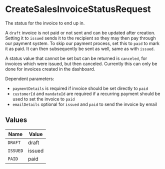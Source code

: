 # CreateSalesInvoiceStatusRequest

The status for the invoice to end up in.

A `draft` invoice is not paid or not sent and can be updated after creation. Setting it to `issued` sends it to
the recipient so they may then pay through our payment system. To skip our payment process, set this to `paid` to
mark it as paid. It can then subsequently be sent as well, same as with `issued`.

A status value that cannot be set but can be returned is `canceled`, for invoices which were
issued, but then canceled. Currently this can only be done for invoices created in the dashboard.

Dependent parameters:
  - `paymentDetails` is required if invoice should be set directly to `paid`
  - `customerId` and `mandateId` are required if a recurring payment should be used to set the invoice to `paid`
  - `emailDetails` optional for `issued` and `paid` to send the invoice by email


## Values

| Name     | Value    |
| -------- | -------- |
| `DRAFT`  | draft    |
| `ISSUED` | issued   |
| `PAID`   | paid     |